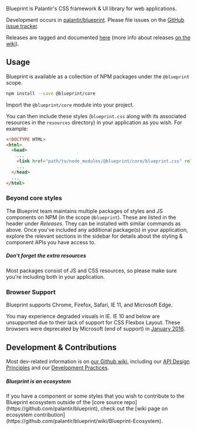 Blueprint is Palantir's CSS framework & UI library for web applications.

Development occurs in [palantir/blueprint](https://github.com/palantir/blueprint).
Please file issues on the [GitHub issue tracker](https://github.com/palantir/blueprint/issues).

Releases are tagged and documented [here](https://github.com/palantir/blueprint/releases)
(more info about releases [on the wiki](https://github.com/palantir/blueprint/wiki/Releases-&-Artifacts)).

## Usage

Blueprint is available as a collection of NPM packages under the `@blueprint` scope.

```sh
npm install --save @blueprint/core
```

Import the `@blueprint/core` module into your project.

You can then include these styles (`blueprint.css` along with its associated resources in the `resources` directory)
in your application as you wish. For example:

```html
<!DOCTYPE HTML>
<html>
  <head>
    ...
    <link href="path/to/node_modules/@blueprint/core/blueprint.css" rel="stylesheet" />
    ...
  </head>
  ...
</html>
```

### Beyond core styles

The Blueprint team maintains multiple packages of styles and JS components on NPM (in the scope
`@blueprint`). These are listed in the header under _Releases_. They can be installed with
similar commands as above. Once you've included any additional package(s) in your application, explore the
relevant sections in the sidebar for details about the styling & component APIs you have access to.

<div class="pt-callout pt-large pt-intent-warning pt-icon-warning-sign">
  <h5>Don't forget the extra resources</h5>
  Most packages consist of JS and CSS resources, so please make sure you're including both in your application.
</div>

### Browser Support

Blueprint supports Chrome, Firefox, Safari, IE 11, and Microsoft Edge.

You may experience degraded visuals in IE.
IE 10 and below are unsupported due to their lack of support for CSS Flexbox Layout.
These browsers were deprecated by Microsoft (end of support) in [January 2016](https://www.microsoft.com/en-us/WindowsForBusiness/End-of-IE-support).

## Development & Contributions

Most dev-related information is on [our Github wiki](https://github.com/palantir/blueprint/wiki),
including our [API Design Principles](https://github.com/palantir/blueprint/wiki/API-Design-Principles)
and our [Development Practices](https://github.com/palantir/blueprint/wiki/Development-Practices).

<div class="pt-callout pt-large pt-intent-primary pt-icon-info-sign">
  <h5>Blueprint is an ecosystem</h5>
  If you have a component or some styles that you wish to contribute to the Blueprint ecosystem
  outside of the [core source repo](https://github.com/palantir/blueprint), check out the
  [wiki page on ecosystem contribution](https://github.com/palantir/blueprint/wiki/Blueprint-Ecosystem).
</div>
